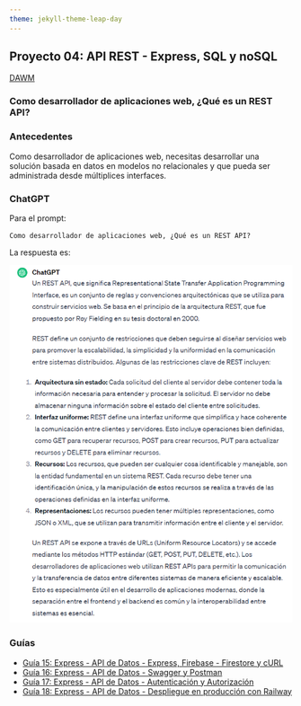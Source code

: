 ```yaml
---
theme: jekyll-theme-leap-day
---
```


## Proyecto 04: API REST - Express, SQL y noSQL

[DAWM](/DAWM/)

### Como desarrollador de aplicaciones web, ¿Qué es un REST API?

### Antecedentes

Como desarrollador de aplicaciones web, necesitas desarrollar una solución basada en datos en modelos no relacionales y que pueda ser administrada desde múltiplices interfaces.

### ChatGPT

Para el prompt: 

```
Como desarrollador de aplicaciones web, ¿Qué es un REST API? 
```
La respuesta es:

![respuesta](archivos/proyecto04-pregunta.png)

### Guías

* [Guía 15: Express - API de Datos - Express, Firebase - Firestore y cURL](/DAWM/guias/2024/guia15)
* [Guía 16: Express - API de Datos - Swagger y Postman](/DAWM/guias/2024/guia16)
* [Guía 17: Express - API de Datos - Autenticación y Autorización](/DAWM/guias/2023/guia17)
* [Guía 18: Express - API de Datos - Despliegue en producción con Railway](/DAWM/guias/2023/guia18)